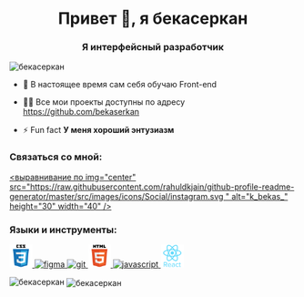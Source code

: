 <h1 align="center"> Привет 👋, я бекасеркан</h1>
<h3 align="center"> Я интерфейсный разработчик</h3>

<p align="left"> <img src="https://komarev.com/ghpvc/?username=bekaserkan&label=Profile%20views&color=0e75b6&style=flat " alt="бекасеркан" /> </p>

- 🌱 В настоящее время сам себя обучаю Front-end 

- 👨‍💻 Все мои проекты доступны по адресу [https://github.com/bekaserkan ](https://github.com/bekaserkan )

- ⚡ Fun fact **У меня хороший энтузиазм**

<h3 align="left"> Связаться со мной:</h3>
<p align="left">
<a href="https://instagram.com/k_bekas_ " target= "blank"><выравнивание по img="center" src="https://raw.githubusercontent.com/rahuldkjain/github-profile-readme-generator/master/src/images/icons/Social/instagram.svg " alt="k_bekas_" height="30" width="40" /></a>
</p>

<h3 align="left"> Языки и инструменты:</h3>
<p align="left"> <a href="https://www .w3schools.com/css /" target="_blank" rel="noreferrer"> <img src="https://raw.githubusercontent.com/devicons/devicon/master/icons/css3/css3-original-wordmark.svg " alt="css3" width="40" height="40"/> </a> <a href="https://www.figma.com /" target="_blank" rel="noreferrer"> <img src="https://www.vectorlogo.zone/logos/figma/figma-icon.svg " alt="figma" width="40" height="40"/> </a> <a href="https://git-scm.com /" target="_blank" rel="noreferrer"> <img src="https://www.vectorlogo.zone/logos/git-scm/git-scm-icon.svg " alt="git" width="40" height="40"/> </a> <a href="https://www.w3.org/html /" target="_blank" rel="noreferrer"> <img src="https://raw.githubusercontent.com/devicons/devicon/master/icons/html5/html5-original-wordmark.svg " alt="html5" width="40" height="40"/> </a> <a href="https://developer.mozilla.org/en-US/docs/Web/JavaScript " target="_blank" rel="noreferrer"> <wbr> <img src="https://raw .

githubusercontent.com/devicons/devicon/master/icons/javascript/javascript-original.svg " alt="javascript" width="40" height="40"/> </a> <a href="https://reactjs.org /" target="_blank" rel="noreferrer"> <img src="https://raw.githubusercontent.com/devicons/devicon/master/icons/react/react-original-wordmark.svg " alt="react" width="40" height="40"/> </a> </p>

<p><img align="left" src="https://github-readme-stats.vercel.app/api/top-langs?username=bekaserkan&show_icons=true&locale=en&layout=compact " alt="бекасеркан" /></p>

<p>&nbsp;<img align="center" src="https://github-readme-stats.vercel.app/api?username=bekaserkan&show_icons=true&locale=en " alt="бекасеркан" /></p>
